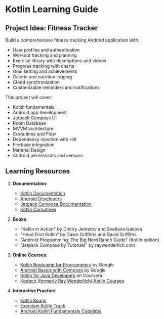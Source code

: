 # Kotlin Learning Guide

## Project Idea: Fitness Tracker

Build a comprehensive fitness tracking Android application with:

- User profiles and authentication
- Workout tracking and planning
- Exercise library with descriptions and videos
- Progress tracking with charts
- Goal setting and achievements
- Calorie and nutrition logging
- Cloud synchronization
- Customizable reminders and notifications

This project will cover:

- Kotlin fundamentals
- Android app development
- Jetpack Compose UI
- Room Database
- MVVM architecture
- Coroutines and Flow
- Dependency injection with Hilt
- Firebase integration
- Material Design
- Android permissions and sensors

## Learning Resources

1. **Documentation**:

   - [Kotlin Documentation](https://kotlinlang.org/docs/home.html)
   - [Android Developers](https://developer.android.com/kotlin)
   - [Jetpack Compose Documentation](https://developer.android.com/jetpack/compose)
   - [Kotlin Coroutines](https://kotlinlang.org/docs/coroutines-overview.html)

2. **Books**:

   - "Kotlin in Action" by Dmitry Jemerov and Svetlana Isakova
   - "Head First Kotlin" by Dawn Griffiths and David Griffiths
   - "Android Programming: The Big Nerd Ranch Guide" (Kotlin edition)
   - "Jetpack Compose by Tutorials" by raywenderlich.com

3. **Online Courses**:

   - [Kotlin Bootcamp for Programmers](https://developer.android.com/courses/kotlin-bootcamp/overview) by Google
   - [Android Basics with Compose](https://developer.android.com/courses/android-basics-compose/course) by Google
   - [Kotlin for Java Developers](https://www.coursera.org/learn/kotlin-for-java-developers) on Coursera
   - [Kodeco (formerly Ray Wenderlich) Kotlin Courses](https://www.kodeco.com/android/paths)

4. **Interactive Practice**:
   - [Kotlin Koans](https://play.kotlinlang.org/koans/overview)
   - [Exercism Kotlin Track](https://exercism.org/tracks/kotlin)
   - [Android Kotlin Fundamentals Codelabs](https://developer.android.com/courses/kotlin-fundamentals/overview)
